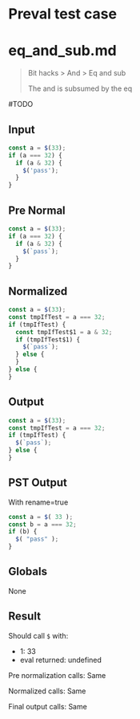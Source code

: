 # Preval test case

# eq_and_sub.md

> Bit hacks > And > Eq and sub
>
> The and is subsumed by the eq

#TODO

## Input

`````js filename=intro
const a = $(33);
if (a === 32) {
  if (a & 32) {
    $('pass');
  }
}
`````

## Pre Normal


`````js filename=intro
const a = $(33);
if (a === 32) {
  if (a & 32) {
    $(`pass`);
  }
}
`````

## Normalized


`````js filename=intro
const a = $(33);
const tmpIfTest = a === 32;
if (tmpIfTest) {
  const tmpIfTest$1 = a & 32;
  if (tmpIfTest$1) {
    $(`pass`);
  } else {
  }
} else {
}
`````

## Output


`````js filename=intro
const a = $(33);
const tmpIfTest = a === 32;
if (tmpIfTest) {
  $(`pass`);
} else {
}
`````

## PST Output

With rename=true

`````js filename=intro
const a = $( 33 );
const b = a === 32;
if (b) {
  $( "pass" );
}
`````

## Globals

None

## Result

Should call `$` with:
 - 1: 33
 - eval returned: undefined

Pre normalization calls: Same

Normalized calls: Same

Final output calls: Same

